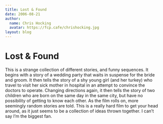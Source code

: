 ```yaml
---
title: Lost & Found
date: 2006-08-21
author:
  name: Chris Hocking
  avatar: https://fcp.cafe/chrishocking.jpg
layout: blog
---
```

# Lost & Found

This is a strange collection of different stories, and funny sequences. It begins with a story of a wedding party that waits in suspense for the bride and groom. It then tells the story of a shy young girl (and her turkey) who travel to visit her sick mother in hospital in an attempt to convince the doctors to operate. Changing directions again, it then tells the story of two children who are born on the same day in the same city, but have no possibility of getting to know each other. As the film rolls on, more seemingly random stories are told. This is a really hard film to get your head around, as it just seems to be a collection of ideas thrown together. I can’t say I’m the biggest fan.